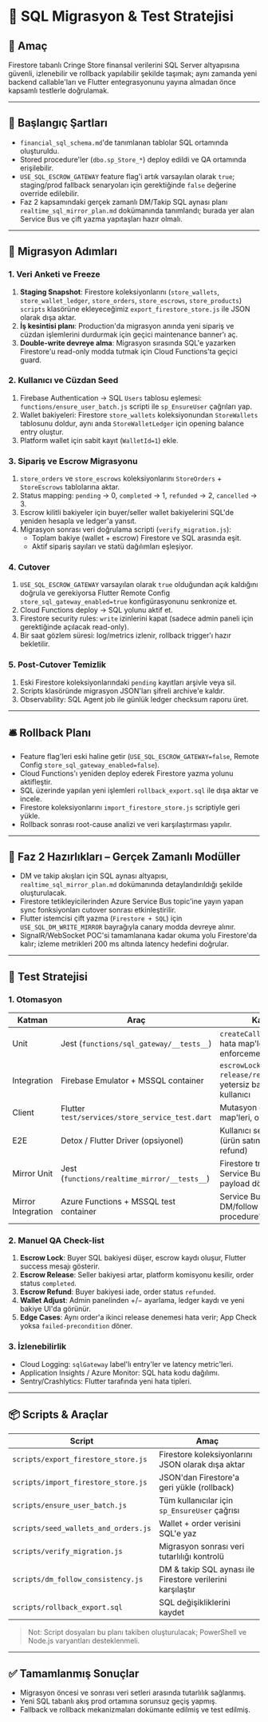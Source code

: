 # 🚀 SQL Migrasyon & Test Stratejisi

## 🎯 Amaç

Firestore tabanlı Cringe Store finansal verilerini SQL Server altyapısına güvenli, izlenebilir ve rollback yapılabilir şekilde taşımak; aynı zamanda yeni backend callable'ları ve Flutter entegrasyonunu yayına almadan önce kapsamlı testlerle doğrulamak.

---

## 🧱 Başlangıç Şartları

- `financial_sql_schema.md`'de tanımlanan tablolar SQL ortamında oluşturuldu.
- Stored procedure'ler (`dbo.sp_Store_*`) deploy edildi ve QA ortamında erişilebilir.
- `USE_SQL_ESCROW_GATEWAY` feature flag'i artık varsayılan olarak `true`; staging/prod fallback senaryoları için gerektiğinde `false` değerine override edilebilir.
- Faz 2 kapsamındaki gerçek zamanlı DM/Takip SQL aynası planı `realtime_sql_mirror_plan.md` dokümanında tanımlandı; burada yer alan Service Bus ve çift yazma yapıtaşları hazır olmalı.

---

## 🔄 Migrasyon Adımları

### 1. Veri Anketi ve Freeze

1. **Staging Snapshot**: Firestore koleksiyonlarını (`store_wallets`, `store_wallet_ledger`, `store_orders`, `store_escrows`, `store_products`) `scripts` klasörüne ekleyeceğimiz `export_firestore_store.js` ile JSON olarak dışa aktar.
2. **İş kesintisi planı**: Production'da migrasyon anında yeni sipariş ve cüzdan işlemlerini durdurmak için geçici maintenance banner'ı aç.
3. **Double-write devreye alma**: Migrasyon sırasında SQL'e yazarken Firestore'u read-only modda tutmak için Cloud Functions'ta geçici guard.

### 2. Kullanıcı ve Cüzdan Seed

1. Firebase Authentication → SQL `Users` tablosu eşlemesi: `functions/ensure_user_batch.js` scripti ile `sp_EnsureUser` çağrıları yap.
2. Wallet bakiyeleri: Firestore `store_wallets` koleksiyonundan `StoreWallets` tablosunu doldur, aynı anda `StoreWalletLedger` için opening balance entry oluştur.
3. Platform wallet için sabit kayıt (`WalletId=1`) ekle.

### 3. Sipariş ve Escrow Migrasyonu

1. `store_orders` ve `store_escrows` koleksiyonlarını `StoreOrders` + `StoreEscrows` tablolarına aktar.
2. Status mapping: `pending` → 0, `completed` → 1, `refunded` → 2, `cancelled` → 3.
3. Escrow kilitli bakiyeler için buyer/seller wallet bakiyelerini SQL'de yeniden hesapla ve ledger'a yansıt.
4. Migrasyon sonrası veri doğrulama scripti (`verify_migration.js`):
   - Toplam bakiye (wallet + escrow) Firestore ve SQL arasında eşit.
   - Aktif sipariş sayıları ve statü dağılımları eşleşiyor.

### 4. Cutover

1. `USE_SQL_ESCROW_GATEWAY` varsayılan olarak `true` olduğundan açık kaldığını doğrula ve gerekiyorsa Flutter Remote Config `store_sql_gateway_enabled=true` konfigürasyonunu senkronize et.
2. Cloud Functions deploy → SQL yolunu aktif et.
3. Firestore security rules: `write` izinlerini kapat (sadece admin paneli için gerektiğinde açılacak read-only).
4. Bir saat gözlem süresi: log/metrics izlenir, rollback trigger'ı hazır bekletilir.

### 5. Post-Cutover Temizlik

1. Eski Firestore koleksiyonlarındaki `pending` kayıtları arşivle veya sil.
2. Scripts klasöründe migrasyon JSON'ları şifreli archive'e kaldır.
3. Observability: SQL Agent job ile günlük ledger checksum raporu üret.

---

## 🛎️ Rollback Planı

- Feature flag'leri eski haline getir (`USE_SQL_ESCROW_GATEWAY=false`, Remote Config `store_sql_gateway_enabled=false`).
- Cloud Functions'ı yeniden deploy ederek Firestore yazma yolunu aktifleştir.
- SQL üzerinde yapılan yeni işlemleri `rollback_export.sql` ile dışa aktar ve incele.
- Firestore koleksiyonlarını `import_firestore_store.js` scriptiyle geri yükle.
- Rollback sonrası root-cause analizi ve veri karşılaştırması yapılır.

---

## 🔁 Faz 2 Hazırlıkları – Gerçek Zamanlı Modüller

- DM ve takip akışları için SQL aynası altyapısı, `realtime_sql_mirror_plan.md` dokümanında detaylandırıldığı şekilde oluşturulacak.
- Firestore tetikleyicilerinden Azure Service Bus topic'ine yayın yapan sync fonksiyonları cutover sonrası etkinleştirilir.
- Flutter istemcisi çift yazma (`Firestore + SQL`) için `USE_SQL_DM_WRITE_MIRROR` bayrağıyla canary modda devreye alınır.
- SignalR/WebSocket POC'si tamamlanana kadar okuma yolu Firestore'da kalır; izleme metrikleri 200 ms altında latency hedefini doğrular.

---

## 🧪 Test Stratejisi

### 1. Otomasyon

| Katman | Araç | Kapsam |
| --- | --- | --- |
| Unit | Jest (`functions/sql_gateway/__tests__`) | `createCallableProcedure`, hata map'leri, policy enforcement |
| Integration | Firebase Emulator + MSSQL container | `escrowLock → release/refund` akışları, yetersiz bakiye, yetkisiz kullanıcı |
| Client | Flutter `test/services/store_service_test.dart` | Mutasyon çağrıları, hata map'leri, optimistic UI |
| E2E | Detox / Flutter Driver (opsiyonel) | Kullanıcı senaryoları (ürün satın alma, release, refund) |
| Mirror Unit | Jest (`functions/realtime_mirror/__tests__`) | Firestore trigger → Service Bus publisher payload dönüşümleri |
| Mirror Integration | Azure Functions + MSSQL test container | Service Bus mesajı → DM/follow upsert stored procedure'leri |

### 2. Manuel QA Check-list

1. **Escrow Lock**: Buyer SQL bakiyesi düşer, escrow kaydı oluşur, Flutter success mesajı gösterir.
2. **Escrow Release**: Seller bakiyesi artar, platform komisyonu kesilir, order status `completed`.
3. **Escrow Refund**: Buyer bakiyesi iade, order status `refunded`.
4. **Wallet Adjust**: Admin panelinden +/− ayarlama, ledger kaydı ve yeni bakiye UI'da görünür.
5. **Edge Cases**: Aynı order'a ikinci release denemesi hata verir; App Check yoksa `failed-precondition` döner.

### 3. İzlenebilirlik

- Cloud Logging: `sqlGateway` label'lı entry'ler ve latency metric'leri.
- Application Insights / Azure Monitor: SQL hata kodu dağılımı.
- Sentry/Crashlytics: Flutter tarafında yeni hata tipleri.

---

## 📦 Scripts & Araçlar

| Script | Amaç |
| --- | --- |
| `scripts/export_firestore_store.js` | Firestore koleksiyonlarını JSON olarak dışa aktar |
| `scripts/import_firestore_store.js` | JSON'dan Firestore'a geri yükle (rollback) |
| `scripts/ensure_user_batch.js` | Tüm kullanıcılar için `sp_EnsureUser` çağrısı |
| `scripts/seed_wallets_and_orders.js` | Wallet + order verisini SQL'e yaz |
| `scripts/verify_migration.js` | Migrasyon sonrası veri tutarlılığı kontrolü |
| `scripts/dm_follow_consistency.js` | DM & takip SQL aynası ile Firestore verilerini karşılaştır |
| `scripts/rollback_export.sql` | SQL değişikliklerini kaydet |

> Not: Script dosyaları bu planı takiben oluşturulacak; PowerShell ve Node.js varyantları desteklenmeli.

---

## ✅ Tamamlanmış Sonuçlar

- Migrasyon öncesi ve sonrası veri setleri arasında tutarlılık sağlanmış.
- Yeni SQL tabanlı akış prod ortamına sorunsuz geçiş yapmış.
- Fallback ve rollback mekanizmaları dokümante edilmiş ve test edilmiş.
